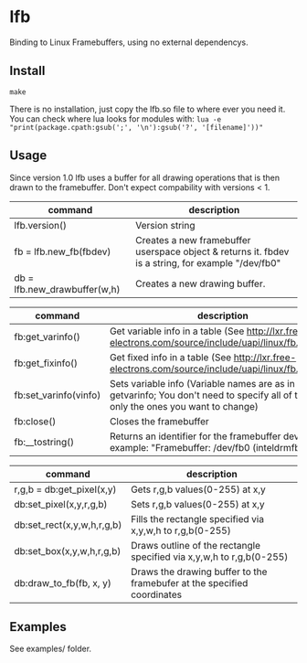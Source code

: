 lfb
===

Binding to Linux Framebuffers, using no external dependencys.



Install
-------

`make`

There is no installation, just copy the lfb.so file to where ever you need it.
You can check where lua looks for modules with: `lua -e "print(package.cpath:gsub(';', '\n'):gsub('?', '[filename]'))"`



Usage
-----

Since version 1.0 lfb uses a buffer for all drawing operations that is then drawn to the framebuffer.
Don't expect compability with versions < 1.



command                      | description
---------------------------- | -----------
lfb.version()                | Version string
fb = lfb.new_fb(fbdev)       | Creates a new framebuffer userspace object & returns it. fbdev is a string, for example "/dev/fb0"
db = lfb.new_drawbuffer(w,h) | Creates a new drawing buffer.

command               | description
--------------------- | -----------
fb:get_varinfo()      | Get variable info in a table (See http://lxr.free-electrons.com/source/include/uapi/linux/fb.h#L240)
fb:get_fixinfo()      | Get fixed info in a table (See http://lxr.free-electrons.com/source/include/uapi/linux/fb.h#L156)
fb:set_varinfo(vinfo) | Sets variable info (Variable names are as in getvarinfo; You don't need to specify all of them, only the ones you want to change)
fb:close()            | Closes the framebuffer
fb:__tostring()       | Returns an identifier for the framebuffer device (For example: "Framebuffer: /dev/fb0 (inteldrmfb)")

command                    | description
-------------------------- | -----------
r,g,b = db:get_pixel(x,y)  | Gets r,g,b values(0-255) at x,y
db:set_pixel(x,y,r,g,b)    | Sets r,g,b values(0-255) at x,y
db:set_rect(x,y,w,h,r,g,b) | Fills the rectangle specified via x,y,w,h to r,g,b(0-255)
db:set_box(x,y,w,h,r,g,b)  | Draws outline of the rectangle specified via x,y,w,h to r,g,b(0-255)
db:draw_to_fb(fb, x, y)    | Draws the drawing buffer to the framebufer at the specified coordinates




Examples
--------
See examples/ folder.
